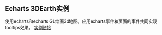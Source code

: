 ## Echarts 3DEarth实例

使用echarts和echarts GL绘画3d地图。应用echarts事件和页面的事件共同实现tooltips效果。
[实例链接](https://hlsblog.github.io/3dEarth/ "3DEarth")
